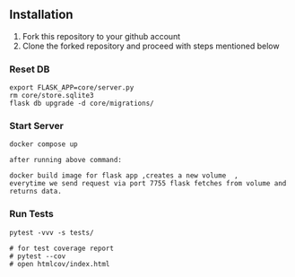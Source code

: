 
## Installation

1. Fork this repository to your github account
2. Clone the forked repository and proceed with steps mentioned below

### Reset DB

```
export FLASK_APP=core/server.py
rm core/store.sqlite3
flask db upgrade -d core/migrations/
```
### Start Server

```
docker compose up

after running above command:

docker build image for flask app ,creates a new volume  ,
everytime we send request via port 7755 flask fetches from volume and returns data. 
```
### Run Tests

```
pytest -vvv -s tests/

# for test coverage report
# pytest --cov
# open htmlcov/index.html
```
